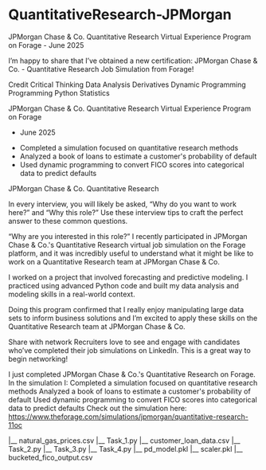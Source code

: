 # QuantitativeResearch-JPMorgan

JPMorgan Chase &amp; Co. Quantitative Research Virtual Experience Program on Forage - June 2025

I’m happy to share that I’ve obtained a new certification: JPMorgan Chase & Co. - Quantitative Research Job Simulation from Forage!

Credit
Critical Thinking
Data Analysis
Derivatives
Dynamic Programming
Programming
Python
Statistics

JPMorgan Chase & Co. Quantitative Research Virtual Experience Program on Forage
- June 2025

 * Completed a simulation focused on quantitative research methods 
 * Analyzed a book of loans to estimate a customer's probability of default
 * Used dynamic programming to convert FICO scores into categorical data to
   predict defaults

JPMorgan Chase & Co. Quantitative Research

In every interview, you will likely be asked, “Why do you want to work here?” and “Why this role?” Use these interview tips to craft the perfect answer to these common questions.

“Why are you interested in this role?”
I recently participated in JPMorgan Chase & Co.'s Quantitative Research virtual job simulation on the Forage platform, and it was incredibly useful to understand what it might be like to work on a Quantitative Research team at JPMorgan Chase & Co.

I worked on a project that involved forecasting and predictive modeling. I practiced using advanced Python code and built my data analysis and modeling skills in a real-world context.

Doing this program confirmed that I really enjoy manipulating large data sets to inform business solutions and I’m excited to apply these skills on the Quantitative Research team at JPMorgan Chase & Co.

Share with network
Recruiters love to see and engage with candidates who’ve completed their job simulations on LinkedIn. This is a great way to begin networking!

I just completed JPMorgan Chase & Co.'s Quantitative Research on Forage. In the simulation I:
Completed a simulation focused on quantitative research methods 
Analyzed a book of loans to estimate a customer's probability of default
Used dynamic programming to convert FICO scores into categorical data to predict defaults
Check out the simulation here: https://www.theforage.com/simulations/jpmorgan/quantitative-research-11oc

|__ natural_gas_prices.csv
|__ Task_1.py
|__ customer_loan_data.csv
|__ Task_2.py
|__ Task_3.py
|__ Task_4.py
|__ pd_model.pkl
|__ scaler.pkl
|__ bucketed_fico_output.csv
